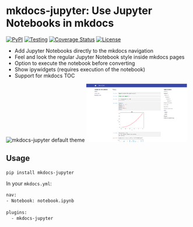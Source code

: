 # mkdocs-jupyter: Use Jupyter Notebooks in mkdocs

[![PyPI](https://badge.fury.io/py/mkdocs-jupyter.svg)](https://pypi.org/project/mkdocs-jupyter/)
[![Testing](https://github.com/danielfrg/mkdocs-jupyter/workflows/test/badge.svg)](https://github.com/danielfrg/mkdocs-jupyter/actions)
[![Coverage Status](https://codecov.io/gh/danielfrg/mkdocs-jupyter/branch/master/graph/badge.svg)](https://codecov.io/gh/danielfrg/mkdocs-jupyter?branch=master)
[![License](http://img.shields.io/:license-Apache%202-blue.svg)](https://github.com/danielfrg/mkdocs-jupyter/blob/master/LICENSE.txt)

- Add Jupyter Notebooks directly to the mkdocs navigation
- Feel and look the regular Jupyter Notebook style inside mkdocs pages
- Option to execute the notebook before converting
- Show ipywidgets (requires execution of the notebook)
- Support for mkdocs TOC


<img src="https://raw.githubusercontent.com/danielfrg/mkdocs-jupyter/master/docs/default-theme.png" alt="mkdocs-jupyter default theme"  width=276>
<img src="https://raw.githubusercontent.com/danielfrg/mkdocs-jupyter/master/docs/material-theme.png" alt="mkdocs-jupyter material theme"  width=276>

## Usage

```
pip install mkdocs-jupyter
```

In your `mkdocs.yml`:

```
nav:
- Notebook: notebook.ipynb

plugins:
  - mkdocs-jupyter
```
